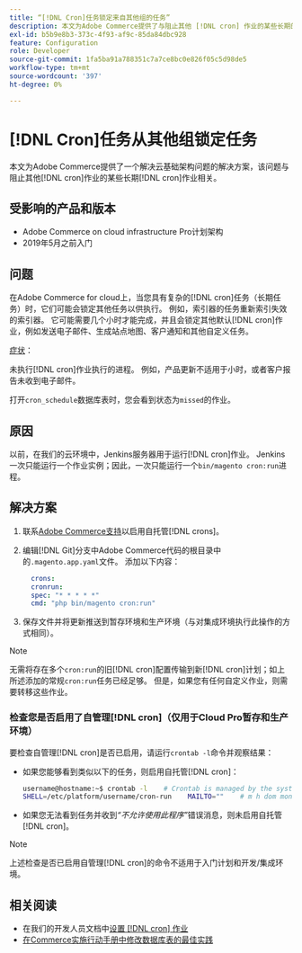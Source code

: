 ```yaml
---
title: “[!DNL Cron]任务锁定来自其他组的任务”
description: 本文为Adobe Commerce提供了与阻止其他 [!DNL cron] 作业的某些长期的 [!DNL cron] 作业相关的云基础架构问题的解决方案。
exl-id: b5b9e8b3-373c-4f93-af9c-85da84dbc928
feature: Configuration
role: Developer
source-git-commit: 1fa5ba91a788351c7a7ce8bc0e826f05c5d98de5
workflow-type: tm+mt
source-wordcount: '397'
ht-degree: 0%

---
```


# [!DNL Cron]任务从其他组锁定任务

本文为Adobe Commerce提供了一个解决云基础架构问题的解决方案，该问题与阻止其他[!DNL cron]作业的某些长期[!DNL cron]作业相关。

## 受影响的产品和版本

* Adobe Commerce on cloud infrastructure Pro计划架构
* 2019年5月之前入门

## 问题

在Adobe Commerce for cloud上，当您具有复杂的[!DNL cron]任务（长期任务）时，它们可能会锁定其他任务以供执行。 例如，索引器的任务重新索引失效的索引器。 它可能需要几个小时才能完成，并且会锁定其他默认[!DNL cron]作业，例如发送电子邮件、生成站点地图、客户通知和其他自定义任务。

<u>症状</u>：

未执行[!DNL cron]作业执行的进程。 例如，产品更新不适用于小时，或者客户报告未收到电子邮件。

打开`cron_schedule`数据库表时，您会看到状态为`missed`的作业。

## 原因

以前，在我们的云环境中，Jenkins服务器用于运行[!DNL cron]作业。 Jenkins一次只能运行一个作业实例；因此，一次只能运行一个`bin/magento cron:run`进程。

## 解决方案

1. 联系[Adobe Commerce支持](/help/help-center-guide/help-center/magento-help-center-user-guide.md#submit-ticket)以启用自托管[!DNL crons]。
1. 编辑[!DNL Git]分支中Adobe Commerce代码的根目录中的`.magento.app.yaml`文件。 添加以下内容：

   ```yaml
     crons:
     cronrun:
     spec: "* * * * *"
     cmd: "php bin/magento cron:run"
   ```

1. 保存文件并将更新推送到暂存环境和生产环境（与对集成环境执行此操作的方式相同）。

>[!NOTE]
>
>无需将存在多个`cron:run`的旧[!DNL cron]配置传输到新[!DNL cron]计划；如上所述添加的常规`cron:run`任务已经足够。 但是，如果您有任何自定义作业，则需要转移这些作业。

### 检查您是否启用了自管理[!DNL cron]（仅用于Cloud Pro暂存和生产环境）

要检查自管理[!DNL cron]是否已启用，请运行`crontab -l`命令并观察结果：

* 如果您能够看到类似以下的任务，则启用自托管[!DNL cron]：

  ```bash
  username@hostname:~$ crontab -l    # Crontab is managed by the system, attempts to edit it directly will fail.
  SHELL=/etc/platform/username/cron-run    MAILTO=""    # m h dom mon dow job_name    * * * * * cronrun
  ```

* 如果您无法看到任务并收到&#x200B;*“不允许使用此程序”*&#x200B;错误消息，则未启用自托管[!DNL cron]。

>[!NOTE]
>
>上述检查是否已启用自管理[!DNL cron]的命令不适用于入门计划和开发/集成环境。

## 相关阅读

* 在我们的开发人员文档中[设置 [!DNL cron] 作业](https://experienceleague.adobe.com/en/docs/commerce-operations/configuration-guide/cli/configure-cron-jobs)
* [在Commerce实施行动手册中修改数据库表的最佳实践](https://experienceleague.adobe.com/en/docs/commerce-operations/implementation-playbook/best-practices/development/modifying-core-and-third-party-tables#why-adobe-recommends-avoiding-modifications)
